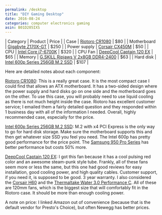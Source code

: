 ```yaml
---
permalink: /desktop
title: "DIY Gaming Desktop"
date: 2016-08-24
categories: computer electronics gaming
asin: B01D205IXS
---
```


| Category     | Product                                                     | Price |
| Case         | [Riotoro CR1080](http://amzn.to/2bhfQDs)                    | $80   |
| Motherboard  | [Gigabyte Z170X-GT](http://amzn.to/2bhg4ua)                 | $250  |
| Power supply | [Corsair CX450M](http://amzn.to/2bGUUa0)                    | $50   |
| CPU          | [Intel Core i7-6700K](http://amzn.to/2bCu6bZ)               | $320  |
| CPU Fan      | [DeepCool Captain 120 EX](http://amzn.to/2cugXP7)           | $65   |
| Memory       | [G.SKILL Ripjaws V 2x8GB DDR4-2400](http://amzn.to/2bGUCj6) | $63   |
| Hard disk    | [Intel 600p Series 256GB M.2 SSD](http://amzn.to/2cuhBfs)   | $107  |

Here are detailed notes about each component:

[Riotoro CR1080](http://amzn.to/2bhfQDs): This is a really great case. It is
the most compact case I could find that allows an ATX motherboard. It has a
two-sided design where the power supply and hard disks go on one side and the
motherboard goes on the other. To use this case, you will probably need to use
liquid cooling as there is not much height inside the case. Riotoro has
excellent customer service; I emailed them a fairly detailed question and they
responded within 1 business day with all of the information I needed. Overall,
highly recommended case, especially for the price.

[Intel 600p Series 256GB M.2 SSD](http://amzn.to/2cuhBfs): M.2 with x4 PCI
Express is the only way to go for hard disk storage. Make sure the motherboard
supports this and then get whatever size SSD you feel you need. The Intel 600p
has pretty good performance for the price point. The [Samsung 950 Pro Series](http://amzn.to/2cuiAMr) has better performance but costs 50% more.

[DeepCool Captain 120 EX](http://amzn.to/2cugXP7): I got this fan because it has a cool pulsing red color and an awesome steam-punk style tube. Frankly, all of these fans seem more or less the same, but this one had good reviews for easy installation, good cooling power, and high quality cables. Customer support, if you need it, is supposed to be good. 3 year warranty. I also considered the [Corsair H60](http://amzn.to/2czl1gN) and the [Thermaltake Water 3.0 Performance C](http://amzn.to/2czlj7G). All of these are 120mm fans, which is the biggest size that will comfortably fit in the Riotoro case. It should be more than enough cooling power.

A note on price: I linked Amazon out of convenience (because that is the
default vendor for Presto's Choice), but often Newegg has better prices.
